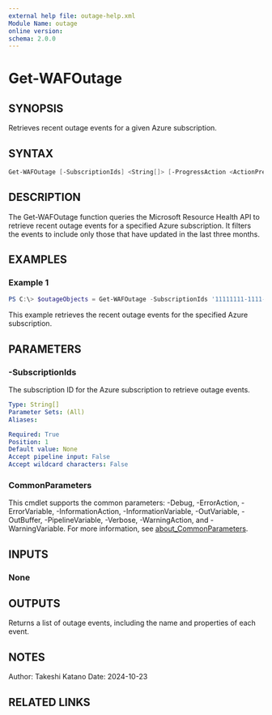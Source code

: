 ```yaml
---
external help file: outage-help.xml
Module Name: outage
online version:
schema: 2.0.0
---
```


# Get-WAFOutage

## SYNOPSIS

Retrieves recent outage events for a given Azure subscription.

## SYNTAX

```powershell
Get-WAFOutage [-SubscriptionIds] <String[]> [-ProgressAction <ActionPreference>] [<CommonParameters>]
```

## DESCRIPTION

The Get-WAFOutage function queries the Microsoft Resource Health API to retrieve recent outage events for a specified Azure subscription. It filters the events to include only those that have updated in the last three months.

## EXAMPLES

### Example 1

```powershell
PS C:\> $outageObjects = Get-WAFOutage -SubscriptionIds '11111111-1111-1111-1111-111111111111'
```

This example retrieves the recent outage events for the specified Azure subscription.

## PARAMETERS

### -SubscriptionIds

The subscription ID for the Azure subscription to retrieve outage events.

```yaml
Type: String[]
Parameter Sets: (All)
Aliases:

Required: True
Position: 1
Default value: None
Accept pipeline input: False
Accept wildcard characters: False
```

### CommonParameters
This cmdlet supports the common parameters: -Debug, -ErrorAction, -ErrorVariable, -InformationAction, -InformationVariable, -OutVariable, -OutBuffer, -PipelineVariable, -Verbose, -WarningAction, and -WarningVariable. For more information, see [about_CommonParameters](http://go.microsoft.com/fwlink/?LinkID=113216).

## INPUTS

### None

## OUTPUTS

Returns a list of outage events, including the name and properties of each event.

## NOTES

Author: Takeshi Katano
Date: 2024-10-23

## RELATED LINKS
